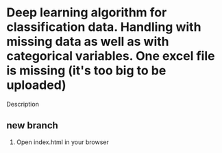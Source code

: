 # Deep learning algorithm for classification data. Handling with missing data as well as with categorical variables. One excel file is missing (it's too big to be uploaded)

Description

## new branch

1. Open index.html in your browser